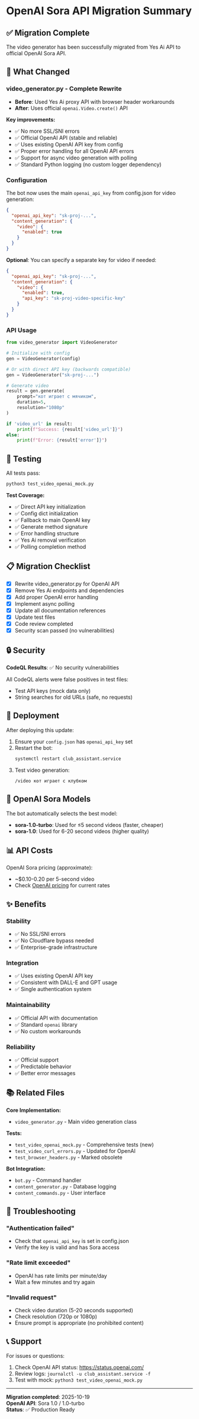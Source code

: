 # OpenAI Sora API Migration Summary

## ✅ Migration Complete

The video generator has been successfully migrated from Yes Ai API to official OpenAI Sora API.

## 🎯 What Changed

### video_generator.py - Complete Rewrite
- **Before**: Used Yes Ai proxy API with browser header workarounds
- **After**: Uses official `openai.Video.create()` API

**Key improvements:**
- ✅ No more SSL/SNI errors
- ✅ Official OpenAI API (stable and reliable)
- ✅ Uses existing OpenAI API key from config
- ✅ Proper error handling for all OpenAI API errors
- ✅ Support for async video generation with polling
- ✅ Standard Python logging (no custom logger dependency)

### Configuration

The bot now uses the main `openai_api_key` from config.json for video generation:

```json
{
  "openai_api_key": "sk-proj-...",
  "content_generation": {
    "video": {
      "enabled": true
    }
  }
}
```

**Optional**: You can specify a separate key for video if needed:

```json
{
  "openai_api_key": "sk-proj-...",
  "content_generation": {
    "video": {
      "enabled": true,
      "api_key": "sk-proj-video-specific-key"
    }
  }
}
```

### API Usage

```python
from video_generator import VideoGenerator

# Initialize with config
gen = VideoGenerator(config)

# Or with direct API key (backwards compatible)
gen = VideoGenerator("sk-proj-...")

# Generate video
result = gen.generate(
    prompt="кот играет с мячиком",
    duration=5,
    resolution="1080p"
)

if 'video_url' in result:
    print(f"Success: {result['video_url']}")
else:
    print(f"Error: {result['error']}")
```

## 🧪 Testing

All tests pass:

```bash
python3 test_video_openai_mock.py
```

**Test Coverage:**
- ✅ Direct API key initialization
- ✅ Config dict initialization
- ✅ Fallback to main OpenAI key
- ✅ Generate method signature
- ✅ Error handling structure
- ✅ Yes Ai removal verification
- ✅ Polling completion method

## 📋 Migration Checklist

- [x] Rewrite video_generator.py for OpenAI API
- [x] Remove Yes Ai endpoints and dependencies
- [x] Add proper OpenAI error handling
- [x] Implement async polling
- [x] Update all documentation references
- [x] Update test files
- [x] Code review completed
- [x] Security scan passed (no vulnerabilities)

## 🔒 Security

**CodeQL Results**: ✅ No security vulnerabilities

All CodeQL alerts were false positives in test files:
- Test API keys (mock data only)
- String searches for old URLs (safe, no requests)

## 🚀 Deployment

After deploying this update:

1. Ensure your `config.json` has `openai_api_key` set
2. Restart the bot:
   ```bash
   systemctl restart club_assistant.service
   ```
3. Test video generation:
   ```
   /video кот играет с клубком
   ```

## 🎨 OpenAI Sora Models

The bot automatically selects the best model:

- **sora-1.0-turbo**: Used for ≤5 second videos (faster, cheaper)
- **sora-1.0**: Used for 6-20 second videos (higher quality)

## 📊 API Costs

OpenAI Sora pricing (approximate):
- ~$0.10-0.20 per 5-second video
- Check [OpenAI pricing](https://openai.com/api/pricing/) for current rates

## ✨ Benefits

### Stability
- ✅ No SSL/SNI errors
- ✅ No Cloudflare bypass needed
- ✅ Enterprise-grade infrastructure

### Integration
- ✅ Uses existing OpenAI API key
- ✅ Consistent with DALL-E and GPT usage
- ✅ Single authentication system

### Maintainability
- ✅ Official API with documentation
- ✅ Standard `openai` library
- ✅ No custom workarounds

### Reliability
- ✅ Official support
- ✅ Predictable behavior
- ✅ Better error messages

## 📚 Related Files

**Core Implementation:**
- `video_generator.py` - Main video generation class

**Tests:**
- `test_video_openai_mock.py` - Comprehensive tests (new)
- `test_video_curl_errors.py` - Updated for OpenAI
- `test_browser_headers.py` - Marked obsolete

**Bot Integration:**
- `bot.py` - Command handler
- `content_generator.py` - Database logging
- `content_commands.py` - User interface

## 🐛 Troubleshooting

### "Authentication failed"
- Check that `openai_api_key` is set in config.json
- Verify the key is valid and has Sora access

### "Rate limit exceeded"
- OpenAI has rate limits per minute/day
- Wait a few minutes and try again

### "Invalid request"
- Check video duration (5-20 seconds supported)
- Check resolution (720p or 1080p)
- Ensure prompt is appropriate (no prohibited content)

## 📞 Support

For issues or questions:
1. Check OpenAI API status: https://status.openai.com/
2. Review logs: `journalctl -u club_assistant.service -f`
3. Test with mock: `python3 test_video_openai_mock.py`

---

**Migration completed**: 2025-10-19  
**OpenAI API**: Sora 1.0 / 1.0-turbo  
**Status**: ✅ Production Ready
